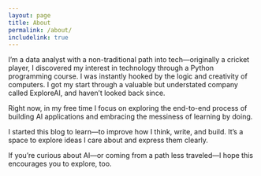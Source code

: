 ```yaml
---
layout: page
title: About
permalink: /about/
includelink: true
---
```


I’m a data analyst with a non-traditional path into tech—originally a cricket player,  I discovered my interest in technology through a Python programming course. I was instantly hooked by the logic and creativity of computers. I got my start through a valuable but understated company called ExploreAI, and haven’t looked back since.

Right now, in my free time I focus on exploring the end-to-end process of building AI applications and embracing the messiness of learning by doing.

I started this blog to learn—to improve how I think, write, and build. It’s a space to explore ideas I care about and express them clearly.

If you’re curious about AI—or coming from a path less traveled—I hope this encourages you to explore, too.
